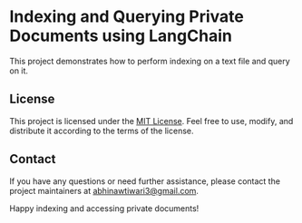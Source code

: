# Indexing and Querying Private Documents using LangChain

This project demonstrates how to perform indexing on a text file and query on it.

## License

This project is licensed under the [MIT License](LICENSE). Feel free to use, modify, and distribute it according to the terms of the license.

## Contact

If you have any questions or need further assistance, please contact the project maintainers at [abhinawtiwari3@gmail.com](mailto:abhinawtiwari3@gmail.com).

Happy indexing and accessing private documents!
